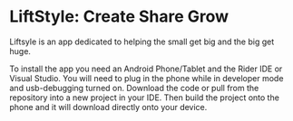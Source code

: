 # LiftStyle: Create Share Grow
Liftsyle is an app dedicated to helping the small get big and the big get huge.

To install the app you need an Android Phone/Tablet and the Rider IDE or Visual Studio.
You will need to plug in the phone while in developer mode and usb-debugging turned on. 
Download the code or pull from the repository into a new project in your IDE.
Then build the project onto the phone and it will download directly onto your device.
